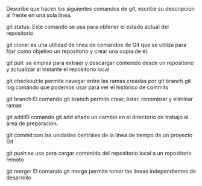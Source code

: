 Describe que hacen los siguientes comandos de git, escribe su descripcion al frente en una sola linea.

git status: Este comando se usa para obtener el estado actual del repositorio

git clone: es una utilidad de línea de comandos de Git que se utiliza para fijar como objetivo un repositorio y crear una copia de él.

git pull: se emplea para extraer y descargar contenido desde un repositorio y actualizar al instante el repositorio local

git checkout:te permite navegar entre las ramas creadas por git branch 
git log:comando que podemos usar para ver el histórico de commits

git branch:El comando git branch permite crear, listar, renombrar y eliminar ramas

git add:El comando git add añade un cambio en el directorio de trabajo al área de preparación.

git commit:son las unidades centrales de la línea de tiempo de un proyecto Git

git push:se usa para cargar contenido del repositorio local a un repositorio remoto

git merge: El comando git merge permite tomar las líneas independientes de desarrollo
